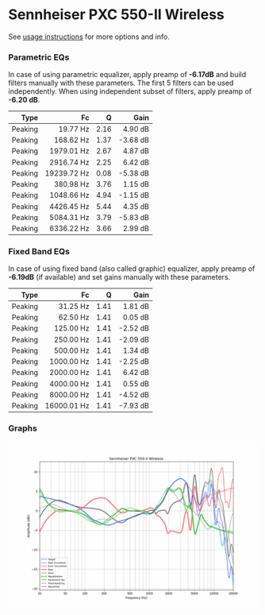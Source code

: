 # Sennheiser PXC 550-II Wireless
See [usage instructions](https://github.com/jaakkopasanen/AutoEq#usage) for more options and info.

### Parametric EQs
In case of using parametric equalizer, apply preamp of **-6.17dB** and build filters manually
with these parameters. The first 5 filters can be used independently.
When using independent subset of filters, apply preamp of **-6.20 dB**.

| Type    | Fc          |    Q | Gain     |
|--------:|------------:|-----:|---------:|
| Peaking | 19.77 Hz    | 2.16 | 4.90 dB  |
| Peaking | 168.62 Hz   | 1.37 | -3.68 dB |
| Peaking | 1979.01 Hz  | 2.67 | 4.87 dB  |
| Peaking | 2916.74 Hz  | 2.25 | 6.42 dB  |
| Peaking | 19239.72 Hz | 0.08 | -5.38 dB |
| Peaking | 380.98 Hz   | 3.76 | 1.15 dB  |
| Peaking | 1048.66 Hz  | 4.94 | -1.15 dB |
| Peaking | 4426.45 Hz  | 5.44 | 4.35 dB  |
| Peaking | 5084.31 Hz  | 3.79 | -5.83 dB |
| Peaking | 6336.22 Hz  | 3.66 | 2.99 dB  |

### Fixed Band EQs
In case of using fixed band (also called graphic) equalizer, apply preamp of **-6.19dB**
(if available) and set gains manually with these parameters.

| Type    | Fc          |    Q | Gain     |
|--------:|------------:|-----:|---------:|
| Peaking | 31.25 Hz    | 1.41 | 1.81 dB  |
| Peaking | 62.50 Hz    | 1.41 | 0.05 dB  |
| Peaking | 125.00 Hz   | 1.41 | -2.52 dB |
| Peaking | 250.00 Hz   | 1.41 | -2.09 dB |
| Peaking | 500.00 Hz   | 1.41 | 1.34 dB  |
| Peaking | 1000.00 Hz  | 1.41 | -2.25 dB |
| Peaking | 2000.00 Hz  | 1.41 | 6.42 dB  |
| Peaking | 4000.00 Hz  | 1.41 | 0.55 dB  |
| Peaking | 8000.00 Hz  | 1.41 | -4.52 dB |
| Peaking | 16000.01 Hz | 1.41 | -7.93 dB |

### Graphs
![](./Sennheiser%20PXC%20550-II%20Wireless.png)
